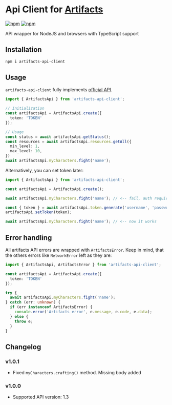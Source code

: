 
# Api Client for [Artifacts](https://artifactsmmo.com)
[![npm](https://img.shields.io/npm/v/artifacts-api-client.svg?maxAge=1000)](https://www.npmjs.com/package/artifacts-api-client)
[![npm](https://img.shields.io/npm/l/artifacts-api-client.svg?maxAge=1000)](https://github.com/siranweb/artifacts-api-client/LICENSE.md)

API wrapper for NodeJS and browsers with TypeScript support

## Installation
```bash
npm i artifacts-api-client
```

## Usage

`artifacts-api-client` fully implements [official API](https://api.artifactsmmo.com/docs). 

```ts
import { ArtifactsApi } from 'artifacts-api-client';

// Initialization
const artifactsApi = ArtifactsApi.create({
  token: 'TOKEN'
});

// Usage
const status = await artifactsApi.getStatus();
const resources = await artifactsApi.resources.getAll({
  min_level: 1,
  max_level: 10,
})
await artifactsApi.myCharacters.fight('name');
```

Alternatively, you can set token later:

```ts
import { ArtifactsApi } from 'artifacts-api-client';

const artifactsApi = ArtifactsApi.create();

await artifactsApi.myCharacters.fight('name'); // <-- fail, auth required

const { token } = await artifactsApi.token.generate('username', 'password');
artifactsApi.setToken(token);

await artifactsApi.myCharacters.fight('name'); // <-- now it works
```

## Error handling
All artifacts API errors are wrapped with `ArtifactsError`.
Keep in mind, that the others errors like `NetworkError` left as they are:
```ts
import { ArtifactsApi, ArtifactsError } from 'artifacts-api-client';

const artifactsApi = ArtifactsApi.create({
  token: 'TOKEN'
});

try {
  await artifactsApi.myCharacters.fight('name');
} catch (err: unknown) {
  if (err instanceof ArtifactsError) {
    console.error('Artifacts error', e.message, e.code, e.data);
  } else {
    throw e;
  }
}
```

## Changelog

### v1.0.1
* Fixed `myCharacters.crafting()` method. Missing body added

### v1.0.0
* Supported API version: 1.3
